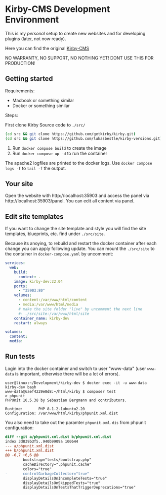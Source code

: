# Kirby-CMS Development Environment

This is my *personal* setup to create new websites and for developing plugins (later, not now ready).

Here you can find the original [Kirby-CMS](https://getkirby.com)

NO WARRANTY, NO SUPPORT, NO NOTHING YET!
DONT USE THIS FOR PRODUCTION!

## Getting started

Requirements:

- Macbook or something similar
- Docker or something similar

Steps:

First clone Kirby Source code to `./src/`

```bash
(cd src && git clone https://github.com/getkirby/kirby.git)
(cd src && git clone https://github.com/lukasbestle/kirby-versions.git)
``` 

1. Run `docker compose build` to create the image
2. Run `docker compose up -d` to run the container

The apache2 logfiles are printed to the docker logs. Use `docker compose logs -f` to `tail -f` the output.

## Your site

Open the website with http://localhost:35903 and access the panel via http://localhost:35903/panel.  You can edit all content via panel.

## Edit site templates

If you want to change the site template and style you will find the site templates, blueprints, etc. find under `./src/site`.

Because its anoying, to rebuild and restart the docker container after each change you can apply following update.  You can mount the `./src/site` to the container in `docker-compose.yaml` by uncomment:

```yaml
services:
  web:
    build:
      context: .
    image: kirby-dev:22.04
    ports:
      - "35903:80"
    volumes:
      - content:/var/www/html/content
      - media:/var/www/html/media
      # make the site folder "live" by uncomment the next line
      #- ./src/site:/var/www/html/site
    container_name: kirby-dev
    restart: always

volumes:
  content:
  media:
```

## Run tests

Login into the docker container and switch to user "www-data"
(user `www-data` is important, otherwise there will be a lot of errors).

```console
user@linux:~/Development/kirby-dev $ docker exec -it -u www-data kirby-dev bash
www-data@6aef4229e0d8:~/html/kirby $ composer test
> phpunit
PHPUnit 10.5.38 by Sebastian Bergmann and contributors.

Runtime:       PHP 8.1.2-1ubuntu2.20
Configuration: /var/www/html/kirby/phpunit.xml.dist
```

You also need to take out the paramter `phpunit.xml.dis` from phpunit configuration:

```diff
diff --git a/phpunit.xml.dist b/phpunit.xml.dist
index 3d839b3f5..940b9909a 100644
--- a/phpunit.xml.dist
+++ b/phpunit.xml.dist
@@ -6,7 +6,6 @@
        bootstrap="tests/bootstrap.php"
        cacheDirectory=".phpunit.cache"
        colors="true"
-       controlGarbageCollector="true"
        displayDetailsOnIncompleteTests="true"
        displayDetailsOnSkippedTests="true"
        displayDetailsOnTestsThatTriggerDeprecations="true"
```
